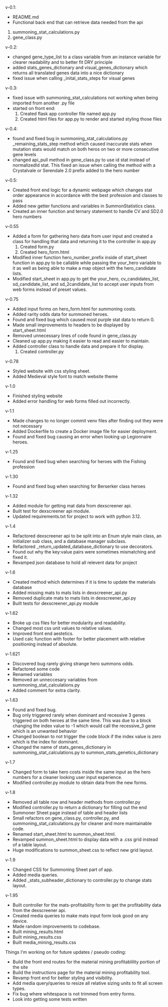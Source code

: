 v-0.1:
- README.md
- Functional back end that can retrieve data needed from the api
1. summoning_stat_calculations.py
2. gene_class.py


v-0.2:
- changed gene_type_list to a class variable from an instance variable for clearer readability and to better fit DRY principle
- added stats_genes_dictionary and visual_genes_dictionary which returns all translated genes data into a nice dictionary
- fixed issue when calling _inital_stats_steps for visual genes


v-0.3:
- fixed issue with summoning_stat_calculations not working when being imported from another .py file
- started on front end:
	1. Created flask app controller file named app.py
	2. Created html files for app.py to render and started styling those files 


v-0.4:
- found and fixed bug in summoning_stat_calculations.py _remaining_stats_step method which caused inaccurate stats when mutation stats would match on both heros on two or more consecutive gene levels
- changed api_pull method in gene_class.py to use id stat instead of normalizedId stat. This fixed an issue when calling the method with a Crystalvale or Serendale 2.0 prefix added to the hero number


v-0.5:
- Created front end logic for a dynamic webpage which changes stat order appearance in accordance with the best profession and classes to pass
- Added new getter functions and variables in SummonStatistics class.
- Created an inner function and ternary statement to handle CV and SD2.0 hero numbers

v-0.55
- Added a form for gathering hero data from user input and created a class for handling that data and returning it to the controller in app.py
	1. Created form.py
	2. Created hero_form.html
- Modified inner function hero_number_prefix inside of start_sheet function in app.py to be callable while passing the your_hero variable to it as well as being able to make a map object with the hero_candidate lists.
- Modified start_sheet in app.py to get the your_hero, cv_candidates_list, sd_candidate_list, and sd_2candidate_list to accept user inputs from web forms instead of preset values.

v-0.75
- Added input forms on hero_form.html for summoning costs.
- Added rarity odds data for summoned heroes.
- Found and fixed bug which caused most purple stat data to return 0.
- Made small improvements to headers to be displayed by start_sheet.html
- Removed unnecessary lines of code found in gene_class.py
- Cleaned up app.py making it easier to read and easier to maintain.
- Added controller class to handle data and prepare it for display.
	1. Created controller.py

v-0.78
- Styled website with css styling sheet.
- Added Medieval style font to match website theme

v-1.0
- Finished styling website
- Added error handling for web forms filled out incorrectly.

v-1.1
- Made changes to no longer commit venv files after finding out they were not necessary
- Added Dockerfile to create a Docker image file for easier deployment.
- Found and fixed bug causing an error when looking up Legionnaire heroes.

v-1.25
- Found and fixed bug when searching for heroes with the Fishing profession

v-1.30
- Found and fixed bug when searching for Berserker class heroes

v-1.32
- Added module for getting mat data from dexscreener api.
- Built test for dexscreener api module.
- Updated requirements.txt for project to work with python 3.12.

v-1.4
- Refactored dexscreener api to be split into an Enum style main class, an initializer sub class, and a database manager subclass.
- Refactored _return_updated_database_dictionary to use decorators.
- Found out why the key:value pairs were sometimes mismatching and fixed it.
- Revamped json database to hold all relevent data for project

v-1.6
- Created method which determines if it is time to update the materials database
- Added missing mats to mats lists in dexscreener_api.py
- Removed duplicate mats to mats lists in dexscreener_api.py
- Built tests for dexscreener_api.py module

v-1.62
- Broke up css files for better modularity and readability.
- Changed most css unit values to relative values.
- Improved front end aestetics.
- Used calc function with footer for better placement with relative positioning instead of absolute.

v-1.621
- Discovered bug rarely giving strange hero summons odds.
- Refactored some code
- Renamed variables
- Removed an unneccesary variables from summoning_stat_calculations.py
- Added comment for extra clarity.


v-1.63
- Found and fixed bug.
- Bug only triggered rarely when dominant and recessive 3 genes triggered on both heroes at the same time. This was due to a block changing the index value to -1 which would call the recessive_3 gene which is an unwanted behavior
- Changed boolean to not trigger the code block if the index value is zero which is the index for dominant.
- Changed the name of stats_genes_dictionary in summoning_stat_calculations.py to summon_stats_genetics_dictionary

v-1.7
- Changed form to take hero costs inside the same input as the hero numbers for a cleaner looking user input experience.
- Modified controller.py module to obtain data from the new forms.


v-1.8
- Removed all table row and header methods from controller.py
- Modified controller.py to return a dictionary for filling out the end Summoner Sheet page instead of table and header lists
- Small refactors on gene_class.py, controller.py, and summoning_stat_calculations.py for cleaner and more maintainable code.
- Renamed start_sheet.html to summon_sheet.html.
- Revamped summon_sheet.html to display data with a .css grid instead of a table layout.
- Huge modifications to summon_sheet.css to reflect new grid layout.


v-1.9
- Changed CSS for Summoning Sheet part of app.
- Added media queries.
- Added _stats_subheader_dictionary to controller.py to change stats layout.

v-1.95
- Built controller for the mats-profitability form to get the profitability data from the dexscreener api.
- Created media queries to make mats input form look good on any device.
- Made random improvements to codebase.
- Built mining_results.html
- Built mining_results.css
- Built media_mining_results.css

Things I'm working on for future updates / pseudo coding:
- Build the front end routes for the material mining profitablility portion of the site
- Build the instructions page for the material mining profitability tool.
- Revamp front end for better styling and visibility.
- Add media query/queries to resize all relative sizing units to fit all screen types.
- Fix bug where whitespace is not trimmed from entry forms.
- Look into getting some tests written
